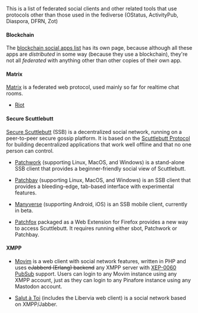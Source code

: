 This is a list of federated social clients and other related tools that use protocols other than those used in the fediverse (OStatus, ActivityPub, Diaspora, DFRN, Zot)

#### Blockchain

The [blockchain social apps list](https://git.feneas.org/feneas/fediverse/wikis/blockchain-social-apps) has its own page, because although all these apps are *distributed* in some way (because they use a blockchain), they're not all *federated* with anything other than other copies of their own app.

#### Matrix

[Matrix](https://matrix.org/docs/guides/faq.html) is a federated web protocol, used mainly so far for realtime chat rooms.

* [Riot](https://about.riot.im/)

#### Secure Scuttlebutt

[Secure Scuttlebutt](https://www.scuttlebutt.nz/) (SSB) is a decentralized social network, running on a peer-to-peer secure gossip platform. It is based on the [Scuttlebutt Protocol](https://ssbc.github.io/scuttlebutt-protocol-guide/) for building decentralized applications that work well offline and that no one person can control.

* [Patchwork](https://github.com/ssbc/patchwork/) (supporting Linux, MacOS, and Windows) is a stand-alone SSB client that provides a beginner-friendly social view of Scuttlebutt.

* [Patchbay](https://github.com/ssbc/patchbay) (supporting Linux, MacOS, and Windows) is an SSB client that provides a bleeding-edge, tab-based interface with experimental features.

* [Manyverse](https://www.manyver.se/) (supporting Android, iOS) is an SSB mobile client, currently in beta.

* [Patchfox](https://github.com/soapdog/patchfox) packaged as a Web Extension for Firefox provides a new way to access Scuttlebutt. It requires running either sbot, Patchwork or Patchbay.

#### XMPP

* [Movim](https://movim.eu) is a web client with social network features, written in PHP and uses ~~eJabberd (Erlang) backend~~ any XMPP server with [XEP-0060 PubSub](https://xmpp.org/extensions/xep-0060.html) support. Users can login to any Movim instance using any XMPP account, just as they can login to any Pinafore instance using any Mastodon account.

* [Salut à Toi](http://salut-a-toi.org/) (includes the Libervia web client) is a social network based on XMPP/Jabber.